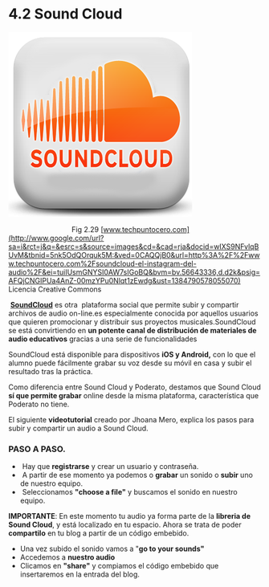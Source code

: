 # 4.2 Sound Cloud


![](img/soundcloud.png)


                                Fig 2.29 [www.techpuntocero.com](http://www.google.com/url?sa=i&rct=j&q=&esrc=s&source=images&cd=&cad=rja&docid=wIXS9NFvlqBUvM&tbnid=5nk5OdQOrquk5M:&ved=0CAQQjB0&url=http%3A%2F%2Fwww.techpuntocero.com%2Fsoundcloud-el-instagram-del-audio%2F&ei=tuiIUsmGNYSI0AW7sIGoBQ&bvm=bv.56643336,d.d2k&psig=AFQjCNGIPUa4AnZ-00mzYPu0Nlqt1zEwdg&ust=1384790578055070) Licencia Creative Commons

 **[SoundCloud](http://soundcloud.com/)** es otra  plataforma social que permite subir y compartir archivos de audio on-line.es especialmente conocida por aquellos usuarios que quieren promocionar y distribuir sus proyectos musicales.SoundCloud se está convirtiendo en **un potente canal de distribución de materiales de audio educativos** gracias a una serie de funcionalidades

SoundCloud está disponible para dispositivos **iOS y Android,** con lo que el alumno puede fácilmente grabar su voz desde su móvil en casa y subir el resultado tras la práctica.  

Como diferencia entre Sound Cloud y Poderato, destamos que Sound Cloud **sí que permite grabar** online desde la misma plataforma, característica que Poderato no tiene.

El siguiente **videotutorial** creado por Jhoana Mero, explica los pasos para subir y compartir un audio a Sound Cloud.

### PASO A PASO.

*    Hay que **registrarse** y crear un usuario y contraseña.
*    A partir de ese momento ya podemos o **grabar** un sonido o **subir** uno de nuestro equipo.
*    Seleccionamos **"choose a file"** y buscamos el sonido en nuestro equipo.

**IMPORTANTE**: En este momento tu audio ya forma parte de la **libreria de Sound Cloud**, y está localizado en tu espacio. Ahora se trata de poder **compartilo** en tu blog a partir de un código embebido.

*   Una vez subido el sonido vamos a "**go to your sounds"**
*   Accedemos a **nuestro audio**
*   Clicamos en **"share"** y compiamos el código embebido que insertaremos en la entrada del blog.


